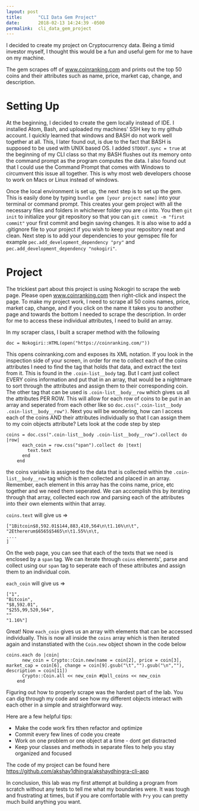 ```yaml
---
layout: post
title:      "CLI Data Gem Project"
date:       2018-02-13 14:24:39 -0500
permalink:  cli_data_gem_project
---
```



I decided to create my project on Cryptocurrency data. Being a timid investor myself, I thought this would be a fun and useful gem for me to have on my machine.

The gem scrapes off of www.coinranking.com and prints out the top 50 coins and their attributes such as name, price, market cap, change, and description. 

# Setting Up 

At the beginning, I decided to create the gem locally instead of IDE. I installed Atom, Bash, and uploaded my machines' SSH key to my github account. I quickly learned that windows and BASH do not work well together at all. This, I later found out, is due to the fact that BASH is supposed to be used with UNIX based OS. I added `STDOUT.sync = true` at the beginning of my CLI class so that my BASH flushes out its memory onto the command prompt as the program computes the data. I also found out that I could use the Command Prompt that comes with Windows to circumvent this issue all together. This is why most web developers choose to work on Macs or Linux instead of windows. 

Once the local environment is set up, the next step is to set up the gem. This is easily done by typing `bundle gem [your project name]` into your terminal or command prompt. This creates your gem project with all the necessary files and folders in whichever folder you are `cd` into. You then `git init` to initialize your git repository so that you can `git commit -m "first commit"` your first commit and begin saving changes. It is also wise to add a .gitignore file to your project if you wish to keep your repository neat and clean. Next step is to add your dependencies to your gemspec file for example `pec.add_development_dependency "pry"` and `pec.add_development_dependency "nokogiri"`. 

# Project 

The trickiest part about this project is using Nokogiri to scrape the web page. Please open www.coinranking.com then right-click and inspect the page. To make my project work, I need to scrape all 50 coins names, price, market cap, change, and if you click on the name it takes you to another page and towards the bottom I needed to scrape the description. In order for me to access these individual attributes, I need to build an array. 

In my scraper class, I built a scraper method with the following 

```
doc = Nokogiri::HTML(open("https://coinranking.com/"))
```

This opens coinranking.com and  exposes its XML notation.  If you look in the inspection side of your screen, in order for me to collect each of the coins attributes I need to find the tag that holds that data, and extract the text from it. This is found in the `.coin-list__body` tag. But I cant just collect EVERY coins information and put that in an array, that would be a nightmare to sort through the attributes and assign them to their corresponding coin. The other tag that can be used is `.coin-list__body__row` which gives us all the attributes PER ROW. This will allow for each row of coins to be put in an array and seperated from each other like so `doc.css(".coin-list__body .coin-list__body__row")`. Next you will be wondering, how can I access each of the coins AND their attributes individually so that I can assign them to my coin objects attribute? Lets look at the code step by step

```
coins = doc.css(".coin-list__body .coin-list__body__row").collect do |row|
      each_coin = row.css("span").collect do |text|
        text.text
      end
	end
```

the coins variable is assigned to the data that is collected within the `.coin-list__body__row` tag which is then collected and placed in an array. Remember, each element in this array has the coins name, price, etc together and we need them seperated. We can accomplish this by iterating through that array, collected each row and parsing each of the attributes into their own elements within that array. 

`coins.text` will give us => 

```
["1Bitcoin$8,592.01$144,883,410,564\n\t1.16%\n\t", 
"2Ethererum$6565$5465\n\t1.55%\n\t,
....
]
```

On the web page, you can see that each of the texts that we need is enclosed by a `span` tag. We can iterate through `coins` elements', parse and collect using our `span` tag to seperate each of these attributes and assign them to an individual coin. 

`each_coin` will give us => 
```
["1",
"Bitcoin",
"$8,592.01",
"$255,99,520,564",
""
"1.16%"]
```

Great! Now `each_coin` gives us an array with elements that can be accessed individually. This is now all inside the `coins` array which is then iterated again and instanstiated with the `Coin.new` object shown in the code below 

```
coins.each do |coin|
      new_coin = Crypto::Coin.new(name = coin[2], price = coin[3], market_cap = coin[6], change = coin[9].gsub("\t","").gsub("\n",""), description = coin[11])
      Crypto::Coin.all << new_coin #@all_coins << new_coin
    end
```

Figuring out how to properly scrape was the hardest part of the lab. You can dig through my code and see how my different objects interact with each other in a simple and straightforward way. 

Here are a few helpful tips:

* Make the code work firs tthen refactor and optimize
* Commit every few lines of code you create
* Work on one problem or one object at a time - dont get distracted
* Keep your classes and methods in separate files to help you stay organized and focused

The code of my project can be found here
https://github.com/akshay1dhingra/akshaydhingra-cli-app

In conclusion, this lab was my first attempt at building a program from scratch without any tests to tell me what my boundaries were. It was tough and frustrating at times, but if you are comfortable with `Pry` you can pretty much build anything you want. 

